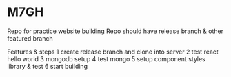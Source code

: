 # M7GH

Repo for practice website building
Repo should have
release branch & other featured branch

Features & steps
1 create release branch and clone into server
2 test react hello world
3 mongodb setup
4 test mongo 
5 setup component styles library & test
6 start building
